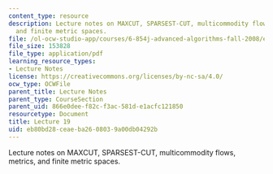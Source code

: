 ```yaml
---
content_type: resource
description: Lecture notes on MAXCUT, SPARSEST-CUT, multicommodity flows, metrics,
  and finite metric spaces.
file: /ol-ocw-studio-app/courses/6-854j-advanced-algorithms-fall-2008/eb80bd28ceaeba2608039a00db04292b_lec19.pdf
file_size: 153828
file_type: application/pdf
learning_resource_types:
- Lecture Notes
license: https://creativecommons.org/licenses/by-nc-sa/4.0/
ocw_type: OCWFile
parent_title: Lecture Notes
parent_type: CourseSection
parent_uid: 866e0dee-f82c-f3ac-581d-e1acfc121850
resourcetype: Document
title: Lecture 19
uid: eb80bd28-ceae-ba26-0803-9a00db04292b
---
```

Lecture notes on MAXCUT, SPARSEST-CUT, multicommodity flows, metrics, and finite metric spaces.